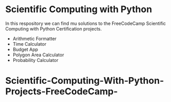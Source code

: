 # Scientific Computing with Python

In this respository we can find mu solutions to the FreeCodeCamp Scientific Computing with Python Certification projects.

- Arithmetic Formatter
- Time Calculator
- Budget App
- Polygon Area Calculator
- Probability Calculator
# Scientific-Computing-With-Python-Projects-FreeCodeCamp-
